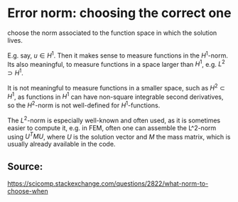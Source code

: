# Error norm: choosing the correct one

choose the norm associated to the function space in which the solution lives.

E.g. say, $u\in H^1$. Then it makes sense to measure functions in the $H^1$-norm. Its also meaningful, to measure functions in a space larger than $H^1$, e.g. $L^2 \supset H^1$.

It is not meaningful to measure functions in a smaller space, such as $H^2\subset H^1$, as functions in $H^1$ can have non-square integrable second derivatives, so the $H^2$-norm is not well-defined for $H^1$-functions.

The $L^2$-norm is especially well-known and often used, as it is sometimes easier to compute it, e.g. in FEM, often one can assemble the L^2-norm using $U^T M U$, where $U$ is the solution vector and $M$ the mass matrix, which is usually already available in the code. 



## Source:

https://scicomp.stackexchange.com/questions/2822/what-norm-to-choose-when

